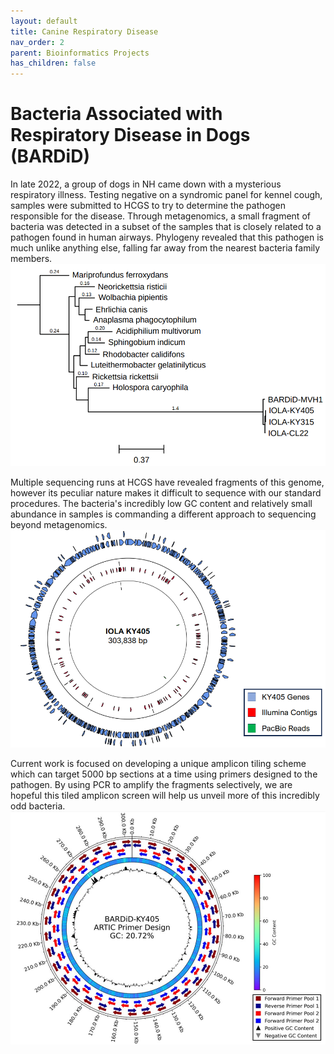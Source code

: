 ```yaml
---
layout: default
title: Canine Respiratory Disease
nav_order: 2
parent: Bioinformatics Projects
has_children: false
---
```


# Bacteria Associated with Respiratory Disease in Dogs (BARDiD)

In late 2022, a group of dogs in NH came down with a mysterious respiratory illness. Testing negative on a syndromic panel for kennel cough, samples were submitted to HCGS to try to determine the pathogen responsible for the disease. Through metagenomics, a small fragment of bacteria was detected in a subset of the samples that is closely related to a pathogen found in human airways. Phylogeny revealed that this pathogen is much unlike anything else, falling far away from the nearest bacteria family members.
![iola](/images/bardid_2.png)

Multiple sequencing runs at HCGS have revealed fragments of this genome, however its peculiar nature makes it difficult to sequence with our standard procedures. The bacteria's incredibly low GC content and relatively small abundance in samples is commanding a different approach to sequencing beyond metagenomics.
![phylo](/images/bardid_1.png)

Current work is focused on developing a unique amplicon tiling scheme which can target 5000 bp sections at a time using primers designed to the pathogen. By using PCR to amplify the fragments selectively, we are hopeful this tiled amplicon screen will help us unveil more of this incredibly odd bacteria.
![scheme](/images/bardid_scheme.png)
